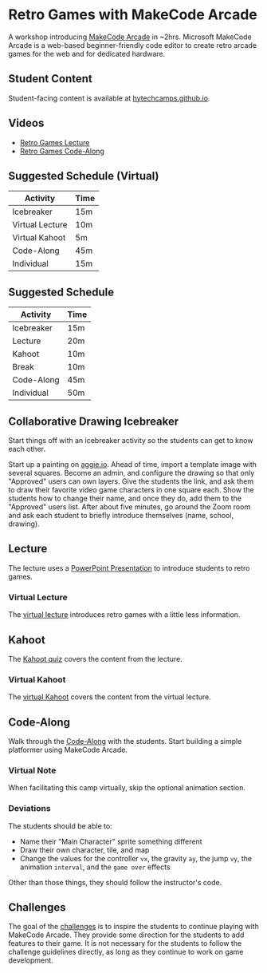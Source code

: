 # Retro Games with MakeCode Arcade
A workshop introducing [MakeCode Arcade](https://arcade.makecode.com/) in ~2hrs. Microsoft MakeCode Arcade is a web-based beginner-friendly code editor to create retro arcade games for the web and for dedicated hardware.

## Student Content
Student-facing content is available at [hytechcamps.github.io](https://hytechcamps.github.io/retro-games).

## Videos
- [Retro Games Lecture](https://www.youtube.com/watch?v=Z9FmkPrxtHY&list=PL1P_sExxi-9NeogaTKc9lSzoUkqPuqHOT)
- [Retro Games Code-Along](https://www.youtube.com/watch?v=bzpnbTn7lOc&list=PL1P_sExxi-9NeogaTKc9lSzoUkqPuqHOT)

## Suggested Schedule (Virtual)

| Activity | Time |
|-|-|
| Icebreaker | 15m |
| Virtual Lecture | 10m |
| Virtual Kahoot | 5m |
| Code-Along | 45m |
| Individual | 15m |

## Suggested Schedule

| Activity | Time |
|-|-|
| Icebreaker | 15m |
| Lecture | 20m |
| Kahoot | 10m |
| Break | 10m |
| Code-Along | 45m |
| Individual | 50m |

## Collaborative Drawing Icebreaker
Start things off with an icebreaker activity so the students can get to know each other.

Start up a painting on [aggie.io](https://aggie.io/). Ahead of time, import a template image with several squares. Become an admin, and configure the drawing so that only "Approved" users can own layers. Give the students the link, and ask them to draw their favorite video game characters in one square each. Show the students how to change their name, and once they do, add them to the "Approved" users list. After about five minutes, go around the Zoom room and ask each student to briefly introduce themselves (name, school, drawing).

## Lecture
The lecture uses a [PowerPoint Presentation](RetroGames.pptx) to introduce students to retro games.

### Virtual Lecture
The [virtual lecture](RetroGamesVirtual.pptx) introduces retro games with a little less information.

## Kahoot
The [Kahoot quiz](https://create.kahoot.it/share/d71c1d5e-a563-4e00-a61a-fa498c71942b) covers the content from the lecture.

### Virtual Kahoot
The [virtual Kahoot](https://create.kahoot.it/share/duplicate-of-retro-games/12625252-42b6-4b7f-94d4-d0b61ac21f6c) covers the content from the virtual lecture.

## Code-Along
Walk through the [Code-Along](CodeAlong.md) with the students. Start building a simple platformer using MakeCode Arcade.

### Virtual Note
When facilitating this camp virtually, skip the optional animation section.

### Deviations
The students should be able to:

- Name their "Main Character" sprite something different
- Draw their own character, tile, and map
- Change the values for the controller `vx`, the gravity `ay`, the jump `vy`, the animation `interval`, and the `game over` effects

Other than those things, they should follow the instructor's code.

## Challenges
The goal of the [challenges](Challenges.md) is to inspire the students to continue playing with MakeCode Arcade. They provide some direction for the students to add features to their game. It is not necessary for the students to follow the challenge guidelines directly, as long as they continue to work on game development.
